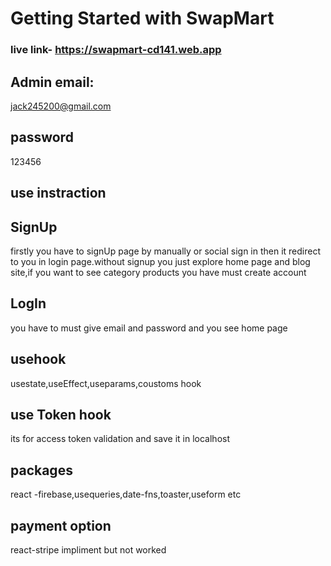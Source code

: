 # Getting Started with SwapMart

### live link- https://swapmart-cd141.web.app

## Admin email:

jack245200@gmail.com

## password

123456

## use instraction

## SignUp

firstly you have to signUp page by manually or social sign in
then it redirect to you in login page.without signup you just explore home page
and blog site,if you want to see category products you have must create account

## LogIn

you have to must give email and password and you see home page

## usehook

usestate,useEffect,useparams,coustoms hook

## use Token hook

its for access token validation and save it in localhost

## packages

react -firebase,usequeries,date-fns,toaster,useform etc

## payment option

react-stripe impliment but not worked
